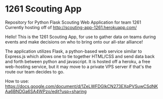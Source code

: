 # 1261 Scouting App
Repository for Python Flask Scouting Web Application for team 1261 <br>
Currently hosting off of http://scouting-app-1261.herokuapp.com/

Hello! This is the 1261 Scouting App, for use to gather data on teams during events and 
make decisions on who to bring onto our all-star alliance!

The application utilizes Flask, a python-based web service similar to Express.js which allows one to tie together HTML/CSS and send data back and forth between python and javascript. It is hosted off a heroku, a free web-hosting service, but it may move to a private VPS server if that's the route our team decides to go.

How to use: https://docs.google.com/document/d/1ZeLWFDGlkCN273EXpPVSuwCSdNKAa6BNDGa6SA4WPzo/edit?usp=sharing
